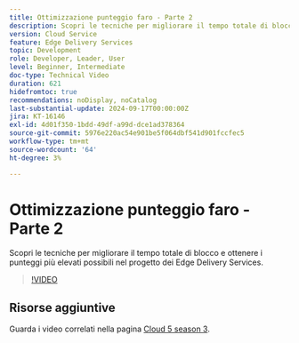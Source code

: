 ```yaml
---
title: Ottimizzazione punteggio faro - Parte 2
description: Scopri le tecniche per migliorare il tempo totale di blocco e ottenere i punteggi più elevati possibili nel progetto dei Edge Delivery Services.
version: Cloud Service
feature: Edge Delivery Services
topic: Development
role: Developer, Leader, User
level: Beginner, Intermediate
doc-type: Technical Video
duration: 621
hidefromtoc: true
recommendations: noDisplay, noCatalog
last-substantial-update: 2024-09-17T00:00:00Z
jira: KT-16146
exl-id: 4d01f350-1bdd-49df-a99d-dce1ad378364
source-git-commit: 5976e220ac54e901be5f064dbf541d901fccfec5
workflow-type: tm+mt
source-wordcount: '64'
ht-degree: 3%

---
```


# Ottimizzazione punteggio faro - Parte 2

Scopri le tecniche per migliorare il tempo totale di blocco e ottenere i punteggi più elevati possibili nel progetto dei Edge Delivery Services.

>[!VIDEO](https://video.tv.adobe.com/v/3434042/?learn=on)

## Risorse aggiuntive

Guarda i video correlati nella pagina [Cloud 5 season 3](../cloud5-season-3.md).
